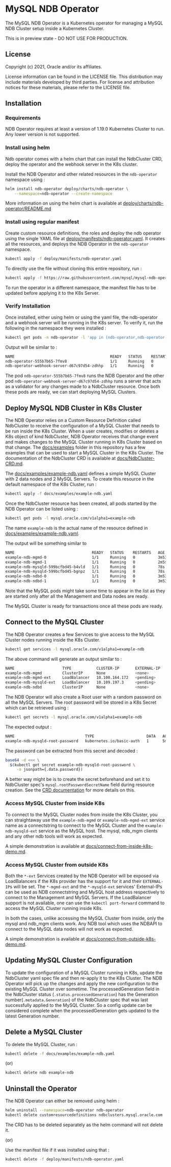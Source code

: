 # MySQL NDB Operator

The MySQL NDB Operator is a Kubernetes operator for managing a MySQL NDB Cluster setup inside a Kubernetes Cluster.

This is in preview state - DO NOT USE FOR PRODUCTION.

## License

Copyright (c) 2021, Oracle and/or its affiliates.

License information can be found in the LICENSE file. This distribution may include materials developed by third parties. For license and attribution notices for these materials, please refer to the LICENSE file.

## Installation

### Requirements
NDB Operator requires at least a version of 1.19.0 Kubernetes Cluster to run. Any lower version is not supported.

### Install using helm

Ndb operator comes with a helm chart that can install the NdbCluster CRD, deploy the operator and the webhook server in the K8s cluster.

Install the NDB Operator and other related resources in the `ndb-operator` namespace using :

```sh
helm install ndb-operator deploy/charts/ndb-operator \
    --namespace=ndb-operator --create-namespace
```
More information on using the helm chart is available at [deploy/charts/ndb-operator/README.md](deploy/charts/ndb-operator/README.md)

### Install using regular manifest

Create custom resource definitions, the roles and deploy the ndb operator using the single YAML file at [deploy/manifests/ndb-operator.yaml](deploy/manifests/ndb-operator.yaml).
It creates all the resources, and deploys the NDB Operator in the `ndb-operator` namespace.

```sh
kubectl apply -f deploy/manifests/ndb-operator.yaml
```

To directly use the file without cloning this entire repository, run :
```sh
kubectl apply -f https://raw.githubusercontent.com/mysql/mysql-ndb-operator/main/deploy/manifests/ndb-operator.yaml
```

To run the operator in a different namespace, the manifest file has to be updated before applying it to the K8s Server.

### Verify Installation

Once installed, either using helm or using the yaml file, the ndb-operator and a webhook server will be running in the K8s server.
To verify it, run the following in the namespace they were installed :

```sh
kubectl get pods -n ndb-operator -l 'app in (ndb-operator,ndb-operator-webhook-server)'
```
Output will be similar to :

```sh
NAME                                          READY   STATUS    RESTARTS   AGE
ndb-operator-555b7b65-7fmv8                   1/1     Running   0          13s
ndb-operator-webhook-server-d67c97d54-zdhhp   1/1     Running   0          13s
```

The pod `ndb-operator-555b7b65-7fmv8` runs the NDB Operator and the other pod `ndb-operator-webhook-server-d67c97d54-zdhhp` runs a server that acts as a validator for any changes made to a NdbCluster resource.
Once both these pods are ready, we can start deploying MySQL Clusters.

## Deploy MySQL NDB Cluster in K8s Cluster

The NDB Operator relies on a Custom Resource Definition called NdbCluster to receive the configuration of a MySQL Cluster that needs to be run inside the K8s Cluster.
When a user creates, modifies or deletes a K8s object of kind NdbCluster, NDB Operator receives that change event and makes changes to the MySQL Cluster running in K8s Cluster based on that change.
The [docs/examples](docs/examples) folder in this repository has a few examples that can be used to start a MySQL Cluster in the K8s Cluster.
The documentation of the NdbCluster CRD is available at [docs/NdbCluster-CRD.md](docs/NdbCluster-CRD.md).

The [docs/examples/example-ndb.yaml](docs/examples/example-ndb.yaml) defines a simple MySQL Cluster with 2 data nodes and 2 MySQL Servers. To create this resource in the default namespace of the K8s Cluster, run :

```sh
kubectl apply -f docs/examples/example-ndb.yaml
```

Once the NdbCluster resource has been created, all pods started by the NDB Operator can be listed using :

```sh
kubectl get pods -l mysql.oracle.com/v1alpha1=example-ndb
```
The name `example-ndb` is the actual name of the resource defined in [docs/examples/example-ndb.yaml](docs/examples/example-ndb.yaml).

The output will be something similar to
```sh
NAME                                  READY   STATUS    RESTARTS   AGE
example-ndb-mgmd-0                    1/1     Running   0          3m53s
example-ndb-mgmd-1                    1/1     Running   0          2m5s
example-ndb-mysqld-599bcfbd45-b4vld   1/1     Running   0          78s
example-ndb-mysqld-599bcfbd45-bgnpz   1/1     Running   0          78s
example-ndb-ndbd-0                    1/1     Running   0          3m53s
example-ndb-ndbd-1                    1/1     Running   0          3m53s
```
Note that the MySQL pods might take some time to appear in the list as they are started only after all the Management and Data nodes are ready.

The MySQL Cluster is ready for transactions once all these pods are ready.

## Connect to the MySQL Cluster

The NDB Operator creates a few Services to give access to the MySQL Cluster nodes running inside the K8s Cluster.

```sh
kubectl get services -l mysql.oracle.com/v1alpha1=example-ndb
```

The above command will generate an output similar to :

```sh
NAME                     TYPE           CLUSTER-IP       EXTERNAL-IP   PORT(S)          AGE
example-ndb-mgmd         ClusterIP      None             <none>        1186/TCP         5m
example-ndb-mgmd-ext     LoadBalancer   10.100.164.172   <pending>     1186:30390/TCP   5m
example-ndb-mysqld-ext   LoadBalancer   10.109.197.3     <pending>     3306:32451/TCP   5m
example-ndb-ndbd         ClusterIP      None             <none>        1186/TCP         5m
```

The NDB Operator will also create a Root user with a random password on all the MySQL Servers. The root password will be stored in a K8s Secret which can be retrieved using :

```sh
kubectl get secrets -l mysql.oracle.com/v1alpha1=example-ndb
```

The expected output :
```sh
NAME                               TYPE                       DATA   AGE
example-ndb-mysqld-root-password   kubernetes.io/basic-auth   1      5m30s
```

The password can be extracted from this secret and decoded :
```sh
base64 -d <<< \
  $(kubectl get secret example-ndb-mysqld-root-password \
     -o jsonpath={.data.password})
```

A better way might be is to create the secret beforehand and set it to NdbCluster spec's `mysql.rootPasswordSecretName` field during resource creation. See the [CRD documentation](docs/NdbCluster-CRD.md#ndbmysqldspec) for more details on this.


### Access MySQL Cluster from inside K8s

To connect to the MySQL Cluster nodes from inside the K8s Cluster, you can straightaway use the `example-ndb-mgmd` or `example-ndb-mgmd-ext` service name as a connectstring to connect to the MySQL Cluster and the `example-ndb-mysqld-ext` service as the MySQL host.
The mysql, ndb_mgm clients and any other ndb tools will work as expected.

A simple demonstration is available at [docs/connect-from-inside-k8s-demo.md](docs/connect-from-inside-k8s-demo.md).

### Access MySQL Cluster from outside K8s

Both the `*-ext` Services created by the NDB Operator will be exposed via LoadBalancers if the K8s provider has the support for it and their `EXTERNAL-IP`s will be set.
The `*-mgmd-ext` and the `*-mysqld-ext` services' External-IPs can be used as NDB connectstring and MySQL host address respectively to connect to the Management and MySQL Servers.
If the LoadBalancer support is not available, one can use the `kubectl port-forward` command to access the MySQL Cluster running inside K8s.

In both the cases, unlike accessing the MySQL Cluster from inside, only the mysql and ndb_mgm clients work. Any NDB tool which uses the NDBAPI to connect to the MySQL data nodes will not work as expected.

A simple demonstration is available at [docs/connect-from-outside-k8s-demo.md](docs/connect-from-outside-k8s-demo.md).

## Updating MySQL Cluster Configuration

To update the configuration of a MySQL Cluster running in K8s, update the NdbCluster yaml spec file and then re-apply it to the K8s Cluster.
The NDB Operator will pick up the changes and apply the new configuration to the existing MySQL Cluster over sometime.
The processedGeneration field in the NdbCluster status (`.status.processedGeneration`) has the Generation number(`.metadata.Generation`) of the NdbCluster spec that was last successfully applied to the MySQL Cluster.
So a config update can be considered complete when the processedGeneration gets updated to the latest Generation number.

## Delete a MySQL Cluster

To delete the MySQL Cluster, run :
```sh
kubectl delete -f docs/examples/example-ndb.yaml
```

(or)
```sh
kubectl delete ndb example-ndb
```

## Uninstall the Operator

The NDB Operator can either be removed using helm :

```sh
helm uninstall --namespace=ndb-operator ndb-operator
kubectl delete customresourcedefinitions ndbclusters.mysql.oracle.com
```
The CRD has to be deleted separately as the helm command will not delete it.

(or)

Use the manifest file if it was installed using that :
```sh
kubectl delete -f deploy/manifests/ndb-operator.yaml
```
